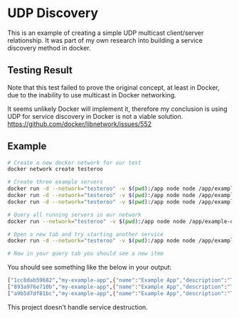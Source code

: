 # UDP Discovery
This is an example of creating a simple UDP multicast client/server relationship. It was part of my own research into building a service discovery method in docker.

## Testing Result
Note that this test failed to prove the original concept, at least in Docker, due to the inability to use multicast in Docker networking.

It seems unlikely Docker will implement it, therefore my conclusion is using UDP for service discovery in Docker is not a viable solution.
https://github.com/docker/libnetwork/issues/552

## Example
```bash
# Create a new docker network for our test
docker network create testeroo

# Create three example servers
docker run -d --network="testeroo" -v $(pwd):/app node node /app/example-server
docker run -d --network="testeroo" -v $(pwd):/app node node /app/example-server
docker run -d --network="testeroo" -v $(pwd):/app node node /app/example-server

# Query all running servers in our network
docker run --network="testeroo" -v $(pwd):/app node node /app/example-query

# Open a new tab and try starting another service
docker run -d --network="testeroo" -v $(pwd):/app node node /app/example-server

# Now in your query tab you should see a new item
```

You should see something like the below in your output:
```bash
["1cc8dab59682","my-example-app",{"name":"Example App","description":"This is an example app","port":35799}]
["893a976e710b","my-example-app",{"name":"Example App","description":"This is an example app","port":35367}]
["a9b5d7df81bc","my-example-app",{"name":"Example App","description":"This is an example app","port":32993}]
```

This project doesn't handle service destruction.

